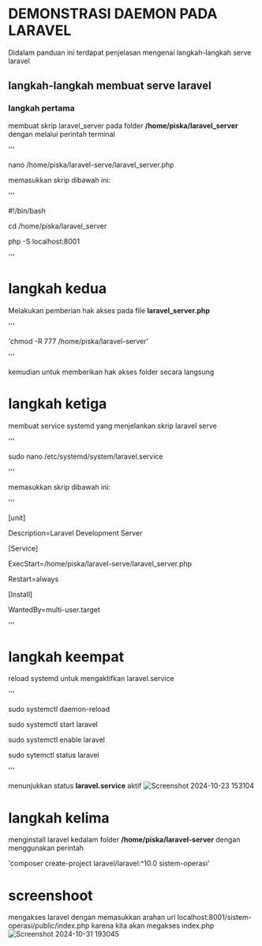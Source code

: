 # DEMONSTRASI DAEMON PADA LARAVEL
Didalam panduan ini terdapat penjelasan mengenai langkah-langkah serve laravel
## langkah-langkah membuat serve laravel
### langkah pertama 
membuat skrip laravel_server pada folder **/home/piska/laravel_server** dengan melalui perintah terminal 

'''

nano /home/piska/laravel-serve/laravel_server.php

memasukkan skrip dibawah ini:

'''

#!/bin/bash

cd /home/piska/laravel_server

php -S localhost:8001

'''

# langkah kedua
Melakukan pemberian hak akses pada file **laravel_server.php**

'''

'chmod -R 777 /home/piska/laravel-server'

'''

kemudian untuk memberikan hak akses folder secara langsung

# langkah ketiga
membuat service systemd yang menjelankan skrip laravel serve

'''

sudo nano /etc/systemd/system/laravel.service

'''

memasukkan skrip dibawah ini:

'''

[unit]

Description=Laravel Development Server

[Service]

ExecStart=/home/piska/laravel-serve/laravel_server.php

Restart=always

[Install]

WantedBy=multi-user.target

'''

# langkah keempat
reload systemd untuk mengaktifkan laravel.service

'''

sudo systemctl daemon-reload

sudo systemctl start laravel

sudo systemctl enable laravel

sudo sytemctl status laravel

'''

menunjukkan status **laravel.service** aktif
![Screenshot 2024-10-23 153104](https://github.com/user-attachments/assets/6716d699-7aba-4719-b3ce-94d5c03d939d)

# langkah kelima
menginstall laravel kedalam folder **/home/piska/laravel-server** dengan menggunakan perintah

'composer create-project laravel/laravel:^10.0 sistem-operasi'
# screenshoot 
mengakses laravel dengan memasukkan arahan url localhost:8001/sistem-operasi/public/index.php karena kita akan megakses index.php
![Screenshot 2024-10-31 193045](https://github.com/user-attachments/assets/7a4ff0c3-b764-4ad5-af3e-5f6f3056637f)
